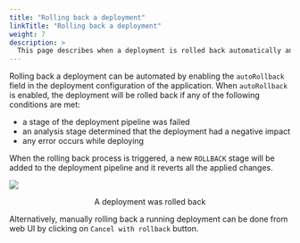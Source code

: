 ```yaml
---
title: "Rolling back a deployment"
linkTitle: "Rolling back a deployment"
weight: 7
description: >
  This page describes when a deployment is rolled back automatically and how to manually rollback a deployment.
---
```


Rolling back a deployment can be automated by enabling the `autoRollback` field in the deployment configuration of the application. When `autoRollback` is enabled, the deployment will be rolled back if any of the following conditions are met:
- a stage of the deployment pipeline was failed
- an analysis stage determined that the deployment had a negative impact
- any error occurs while deploying

When the rolling back process is triggered, a new `ROLLBACK` stage will be added to the deployment pipeline and it reverts all the applied changes.

![](/images/rolled-back-deployment.png)
<p style="text-align: center;">
A deployment was rolled back
</p>

Alternatively, manually rolling back a running deployment can be done from web UI by clicking on `Cancel with rollback` button.
